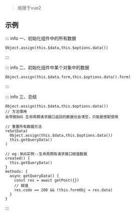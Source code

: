 <c-title title="Vue2重置data里边的数据" />

> 局限于vue2

## 示例

::: info 一、初始化组件中的所有数据
```js-vue
Object.assign(this.$data,this.$options.data())
```
:::

::: info 二、初始化组件中某个对象中的数据
```js-vue
Object.assign(this.$data.form,this.$options.data().form)
```
:::

::: info 三、总结
```js-vue
Object.assign(this.$data,this.$options.data())
// 方法慎用
会导致BUG 生命周期请求接口返回的数据也会清空，只能是搭配使用

// 重置所有数据方法
reSetData(
  Object.assign(this.$data,this.$options.data())
  this.getQueryData()
)

// eg：BUG实例--生命周期有请求接口赋值数据
created() {
  this.getQueryData()
}
methods: {
  async getQueryData() {
    const res = await getPost({})
    // 赋值
    res.code == 200 && (this.formObj = res.data)
  }
}
```
:::
